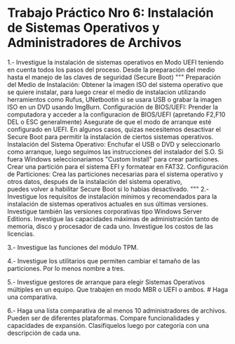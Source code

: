 # Trabajo Práctico Nro 6: Instalación de Sistemas Operativos y Administradores de Archivos
1.- Investigue la instalación de sistemas operativos en Modo UEFI teniendo en cuenta todos los pasos del proceso. Desde la preparación del medio hasta el manejo de las claves de seguridad (Secure Boot)
"""
    Preparación del Medio de Instalación:
    Obtener la imagen ISO del sistema operativo que se quiere instalar, para luego crear el medio de instalacion utilizando     
    herramientos como Rufus, UNetbootin si se usara USB o grabar la imagen ISO en un DVD usando ImgBurn.
    Configuración de BIOS/UEFI:
    Prender la computadora y acceder a la configuracion de BIOS/UEFI (apretando F2,F10 DEL o ESC generalmente)
    Asegurate de que el modo de arranque esté configurado en UEFI.
    En algunos casos, quizas necesitemos desactivar el Secure Boot para permitir la instalación de ciertos sistemas operativos.
    Instalación del Sistema Operativo:
    Enchufar el USB o DVD y seleccionarlo como arranque, luego seguimos las instrucciones del instalador del S.O. Si fuera Windows 
    seleccionariamos "Custom Install" para crear particiones. 
    Crear una partición para el sistema EFI y formatear en FAT32.
    Configuración de Particiones:
    Crea las particiones necesarias para el sistema operativo y otros datos, después de la instalación del sistema operativo,     
    puedes volver a habilitar Secure Boot si lo habías desactivado.
"""
2.- Investigue los requisitos de instalación mínimos y recomendados para la instalación de sistemas operativos actuales en sus 
últimas versiones. Investigue también las versiones corporativas tipo Windows Server Editions. Investigue las capacidades máximas 
de administración tanto de memoria, disco y procesador de cada uno. Investigue los costos de las licencias.

3.- Investigue las funciones del módulo TPM.

4.- Investigue los utilitarios que permiten cambiar el tamaño de las particiones. Por lo menos nombre a tres.

5.- Investigue gestores de arranque para elegir Sistemas Operativos múltiples en un equipo. Que trabajen en modo MBR o UEFI o ambos. # Haga una comparativa.

6.- Haga una lista comparativa de al menos 10 administradores de archivos. Pueden ser de diferentes plataformas. Compare 
funcionalidades y capacidades de expansión. Clasifíquelos luego por categoría con una descripción de cada una.
